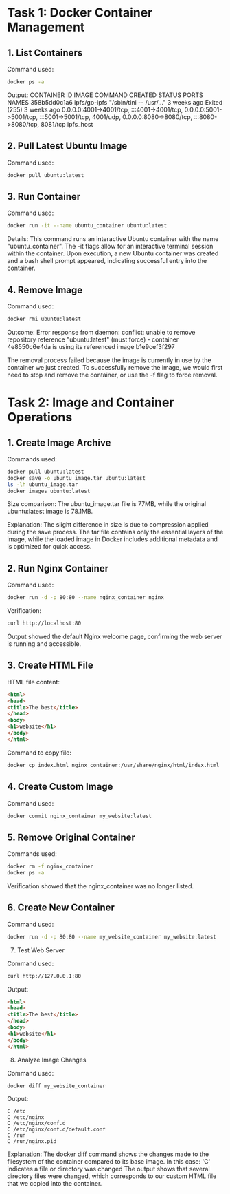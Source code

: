 # Task 1: Docker Container Management

## 1. List Containers

Command used:
```bash
docker ps -a
```

Output:
CONTAINER ID   IMAGE          COMMAND                  CREATED       STATUS                     PORTS                                                                                                                                                 NAMES
358b5dd0c1a6   ipfs/go-ipfs   "/sbin/tini -- /usr/…"   3 weeks ago   Exited (255) 3 weeks ago   0.0.0.0:4001->4001/tcp, :::4001->4001/tcp, 0.0.0.0:5001->5001/tcp, :::5001->5001/tcp, 4001/udp, 0.0.0.0:8080->8080/tcp, :::8080->8080/tcp, 8081/tcp   ipfs_host


## 2. Pull Latest Ubuntu Image

Command used:
```bash
docker pull ubuntu:latest
```

## 3. Run Container

Command used:
```bash
docker run -it --name ubuntu_container ubuntu:latest
```
Details:
This command runs an interactive Ubuntu container with the name "ubuntu_container". The -it flags allow for an interactive terminal session within the container. Upon execution, a new Ubuntu container was created and a bash shell prompt appeared, indicating successful entry into the container.

## 4. Remove Image

Command used:
```bash
docker rmi ubuntu:latest
```
Outcome:
Error response from daemon: conflict: unable to remove repository reference "ubuntu:latest" (must force) - container 4e8550c6e4da is using its referenced image b1e9cef3f297

The removal process failed because the image is currently in use by the container we just created. To successfully remove the image, we would first need to stop and remove the container, or use the -f flag to force removal.

# Task 2: Image and Container Operations

## 1. Create Image Archive

Commands used:
```bash
docker pull ubuntu:latest
docker save -o ubuntu_image.tar ubuntu:latest
ls -lh ubuntu_image.tar
docker images ubuntu:latest
```

Size comparison:
The ubuntu_image.tar file is 77MB, while the original ubuntu:latest image is 78.1MB.

Explanation: The slight difference in size is due to compression applied during the save process. The tar file contains only the essential layers of the image, while the loaded image in Docker includes additional metadata and is optimized for quick access.

## 2. Run Nginx Container

Command used:
```bash
docker run -d -p 80:80 --name nginx_container nginx
```
Verification:
```bash
curl http://localhost:80
```
Output showed the default Nginx welcome page, confirming the web server is running and accessible.

## 3. Create HTML File

HTML file content:
```html
<html>
<head>
<title>The best</title>
</head>
<body>
<h1>website</h1>
</body>
</html>
```
Command to copy file:
```bash
docker cp index.html nginx_container:/usr/share/nginx/html/index.html
```

## 4. Create Custom Image

Command used:
```bash
docker commit nginx_container my_website:latest
```
## 5. Remove Original Container

Commands used:
```bash
docker rm -f nginx_container
docker ps -a
```
Verification showed that the nginx_container was no longer listed.

## 6. Create New Container

Command used:
```bash
docker run -d -p 80:80 --name my_website_container my_website:latest
```
7. Test Web Server

Command used:
```bash
curl http://127.0.0.1:80
```
Output:
```html
<html>
<head>
<title>The best</title>
</head>
<body>
<h1>website</h1>
</body>
</html>
```
8. Analyze Image Changes

Command used:
```bash
docker diff my_website_container
```
Output:
```
C /etc
C /etc/nginx
C /etc/nginx/conf.d
C /etc/nginx/conf.d/default.conf
C /run
C /run/nginx.pid
```
Explanation: The docker diff command shows the changes made to the filesystem of the container compared to its base image. In this case:
    'C' indicates a file or directory was changed
The output shows that several directory files were  changed, which corresponds to our custom HTML file that we copied into the container.
